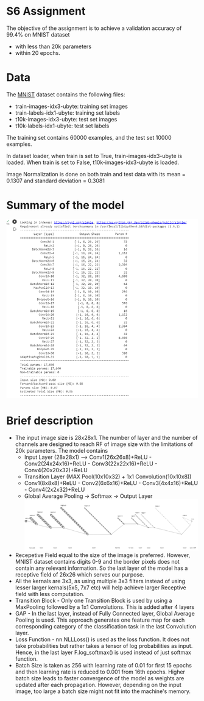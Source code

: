 # S6 Assignment

The objective of the assignment is to achieve a validation accuracy of 99.4% on MNIST dataset
-  with less than 20k parameters 
-  within 20 epochs.

# Data
The [MNIST](http://yann.lecun.com/exdb/mnist/) dataset contains the following files:
  -  train-images-idx3-ubyte: training set images
  -  train-labels-idx1-ubyte: training set labels
  -  t10k-images-idx3-ubyte:  test set images
  -  t10k-labels-idx1-ubyte:  test set labels

The training set contains 60000 examples, and the test set 10000 examples.

In dataset loader, when train is set to True, train-images-idx3-ubyte is loaded. When train is set to False, t10k-images-idx3-ubyte is loaded.

Image Normalization is done on both train and test data with its mean = 0.1307 and standard deviation = 0.3081

# Summary of the model
![Summary](https://github.com/sunpau/ERA_V1_S6/blob/main/images/Summary.png)
# Brief description
-  The input image size is 28x28x1. The number of layer and the number of channels are designed to reach RF of image size with the limitations of 20k parameters. The model contains              
    -  Input Layer (28x28x1) -->  Conv1(26x26x8)+ReLU - Conv2(24x24x16)+ReLU - Conv3(22x22x16)+ReLU - Conv4(20x20x32)+ReLU
    -  Transition Layer (MAX Pool(10x10x32) + 1x1 Convolution(10x10x8)) 
    -  Conv1(8x8x8)+ReLU - Conv2(6x6x16)+ReLU - Conv3(4x4x16)+ReLU - Conv4(2x2x32)+ReLU
    -   Global Average Pooling -> Softmax -> Output Layer
  ![architecture](https://github.com/sunpau/ERA_V1_S6/blob/main/images/Architecture.png)
-  Recepetive Field equal to the size of the image is preferred. However, MNIST dataset contains digits 0-9 and the border pixels does not contain any relevant information. So the last layer of the model has a receptive field of 26x26 which serves our purpose.  
-  All the kernals are 3x3, as using multiple 3x3 filters instead of using lesser larger kernals(5x5, 7x7 etc) will help achieve larger Receptive field with less computation. 
-  Transition Block - Only one Transition Block is used by using a MaxPooling followed by a 1x1 Convolutions. This is added after 4 layers
-  GAP - In the last layer, instead of Fully Connected layer, Global Average Pooling is used. This approach generates one feature map for each corresponding category of the classification task in the last Convolution layer.
-  Loss Function - nn.NLLLoss() is used as the loss function. It does not take probabilities but rather takes a tensor of log probabilities as input. Hence, in the last layer F.log_softmax() is used instead of just softmax function.
- Batch Size is taken as 256 with learning rate of 0.01 for first 15 epochs and then learning rate is reduced to 0.001 from 16th epochs. Higher batch size leads to faster convergence of the model as weights are updated after each propagation. However, depending on the input image, too large a batch size might not fit into the machine's memory.
